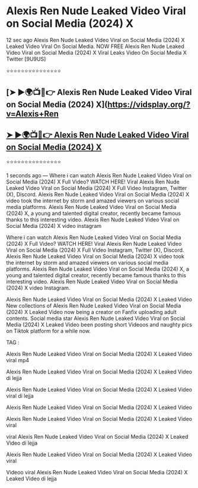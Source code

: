 ﻿# Alexis Ren Nude Leaked Video Viral on Social Media (2024) X



12 sec ago Alexis Ren Nude Leaked Video Viral on Social Media (2024) X Leaked Video Viral On Social Media. NOW FREE Alexis Ren Nude Leaked Video Viral on Social Media (2024) X Viral Leaks Video On Social Media X Twitter [9U9US]

⭐⭐⭐⭐⭐⭐⭐⭐⭐⭐⭐⭐⭐⭐⭐

## [➤ ►🌍📺📱👉 Alexis Ren Nude Leaked Video Viral on Social Media (2024) X](https://vidsplay.org/?v=Alexis+Ren

## [➤ ►🌍📺📱👉 Alexis Ren Nude Leaked Video Viral on Social Media (2024) X](https://vidsplay.org/?v=Alexis+Ren)


⭐⭐⭐⭐⭐⭐⭐⭐⭐⭐⭐⭐⭐⭐⭐



1 seconds ago — Where i can watch Alexis Ren Nude Leaked Video Viral on Social Media (2024) X Full Video? WATCH HERE! Viral Alexis Ren Nude Leaked Video Viral on Social Media (2024) X Full Video Instagram, Twitter (X), Discord. Alexis Ren Nude Leaked Video Viral on Social Media (2024) X video took the internet by storm and amazed viewers on various social media platforms. Alexis Ren Nude Leaked Video Viral on Social Media (2024) X, a young and talented digital creator, recently became famous thanks to this interesting video. Alexis Ren Nude Leaked Video Viral on Social Media (2024) X video instagram

Where i can watch Alexis Ren Nude Leaked Video Viral on Social Media (2024) X Full Video? WATCH HERE! Viral Alexis Ren Nude Leaked Video Viral on Social Media (2024) X Full Video Instagram, Twitter (X), Discord. Alexis Ren Nude Leaked Video Viral on Social Media (2024) X video took the internet by storm and amazed viewers on various social media platforms. Alexis Ren Nude Leaked Video Viral on Social Media (2024) X, a young and talented digital creator, recently became famous thanks to this interesting video. Alexis Ren Nude Leaked Video Viral on Social Media (2024) X video Instagram.

Alexis Ren Nude Leaked Video Viral on Social Media (2024) X Leaked Video New collections of Alexis Ren Nude Leaked Video Viral on Social Media (2024) X Leaked Video now being a creator on Fanfix uploading adult contents. Social media star Alexis Ren Nude Leaked Video Viral on Social Media (2024) X Leaked Video been posting short Videoos and naughty pics on Tiktok platform for a while now.

TAG :

 

Alexis Ren Nude Leaked Video Viral on Social Media (2024) X Leaked Video viral mp4

 

Alexis Ren Nude Leaked Video Viral on Social Media (2024) X Leaked Video di lejja

 

Alexis Ren Nude Leaked Video Viral on Social Media (2024) X Leaked Video viral di lejja

 

Alexis Ren Nude Leaked Video Viral on Social Media (2024) X Leaked Video

 

Alexis Ren Nude Leaked Video Viral on Social Media (2024) X Leaked Video viral

 

viral Alexis Ren Nude Leaked Video Viral on Social Media (2024) X Leaked Video di lejja

 

Alexis Ren Nude Leaked Video Viral on Social Media (2024) X Leaked Video viral

 

Videoo viral Alexis Ren Nude Leaked Video Viral on Social Media (2024) X Leaked Video di lejja